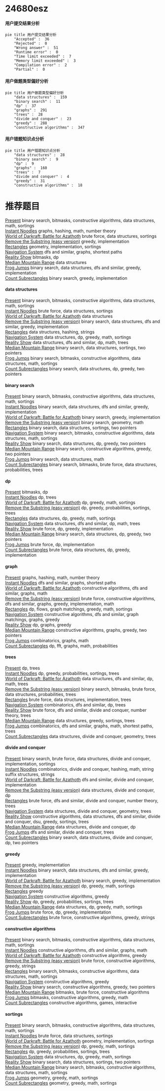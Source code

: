 # 24680esz
<!-- tabs:start -->
#### **用户提交结果分析**

```mermaid
pie title 用户提交结果分析
    "Accepted" :  36
    "Rejected" :  0
    "Wrong answer" :  51
    "Runtime error" :  0
    "Time limit exceeded" :  7
    "Memory limit exceeded" :  3
    "Compilation error" :  2
    "Partial" :  0
```
#### **用户做题类型偏好分析**

```mermaid
pie title 用户做题类型偏好分析
    "data structures" :  159
    "binary search" :  11
    "dp" :  37
    "graphs" :  291
    "trees" :  28
    "divide and conquer" :  23
    "greedy" :  288
    "constructive algorithms" :  347
```
#### **用户错题知识点分析**

```mermaid
pie title 用户错题知识点分析
    "data structures" :  28
    "binary search" :  9
    "dp" :  9
    "graphs" :  160
    "trees" :  7
    "divide and conquer" :  4
    "greedy" :  31
    "constructive algorithms" :  18
```
<!-- tabs:end -->
# 推荐题目
[Present](https://codeforces.com/contest/1323/problem/D)		binary search,
                        bitmasks,
                        constructive algorithms,
                        data structures,
                        math,
                        sortings		  
[Instant Noodles](http://codeforces.com/problemset/problem/1322/C)		graphs,
                        hashing,
                        math,
                        number theory		  
[World of Darkraft: Battle for Azathoth](https://codeforces.com/contest/1321/problem/E)		brute force,
                        data structures,
                        sortings		  
[Remove the Substring (easy version)](http://codeforces.com/problemset/problem/1203/D1)		greedy,
                        implementation		  
[Rectangles](http://codeforces.com/problemset/problem/1028/C)		geometry,
                        implementation,
                        sortings		  
[Navigation System](https://codeforces.com/contest/1321/problem/D)		dfs and similar,
                        graphs,
                        shortest paths		  
[Reality Show](http://codeforces.com/problemset/problem/1322/D)		bitmasks,
                        dp		  
[Median Mountain Range](http://codeforces.com/problemset/problem/1322/E)		data structures		  
[Frog Jumps](http://codeforces.com/problemset/problem/1324/C)		binary search,
                        data structures,
                        dfs and similar,
                        greedy,
                        implementation		  
[Count Subrectangles](http://codeforces.com/problemset/problem/1323/B)		binary search,
                        greedy,
                        implementation		  
<!-- tabs:start -->
#### **data structures**
[Present](https://codeforces.com/contest/1323/problem/D)		binary search,
                        bitmasks,
                        constructive algorithms,
                        data structures,
                        math,
                        sortings		  
[Instant Noodles](https://codeforces.com/contest/1321/problem/E)		brute force,
                        data structures,
                        sortings		  
[World of Darkraft: Battle for Azathoth](http://codeforces.com/problemset/problem/1322/E)		data structures		  
[Remove the Substring (easy version)](http://codeforces.com/problemset/problem/1324/C)		binary search,
                        data structures,
                        dfs and similar,
                        greedy,
                        implementation		  
[Rectangles](https://codeforces.com/contest/1321/problem/F)		data structures,
                        hashing,
                        strings		  
[Navigation System](https://codeforces.com/contest/1321/problem/B)		data structures,
                        dp,
                        greedy,
                        math,
                        sortings		  
[Reality Show](https://codeforces.com/contest/1143/problem/E)		data structures,
                        dfs and similar,
                        dp,
                        math,
                        trees		  
[Median Mountain Range](http://codeforces.com/problemset/problem/1324/D)		binary search,
                        data structures,
                        sortings,
                        two pointers		  
[Frog Jumps](http://codeforces.com/problemset/problem/1322/B)		binary search,
                        bitmasks,
                        constructive algorithms,
                        data structures,
                        math,
                        sortings		  
[Count Subrectangles](http://codeforces.com/problemset/problem/1492/C)		binary search,
                        data structures,
                        dp,
                        greedy,
                        two pointers		  
#### **binary search**
[Present](https://codeforces.com/contest/1323/problem/D)		binary search,
                        bitmasks,
                        constructive algorithms,
                        data structures,
                        math,
                        sortings		  
[Instant Noodles](http://codeforces.com/problemset/problem/1324/C)		binary search,
                        data structures,
                        dfs and similar,
                        greedy,
                        implementation		  
[World of Darkraft: Battle for Azathoth](http://codeforces.com/problemset/problem/1323/B)		binary search,
                        greedy,
                        implementation		  
[Remove the Substring (easy version)](http://codeforces.com/problemset/problem/1100/C)		binary search,
                        geometry,
                        math		  
[Rectangles](http://codeforces.com/problemset/problem/1324/D)		binary search,
                        data structures,
                        sortings,
                        two pointers		  
[Navigation System](http://codeforces.com/problemset/problem/1322/B)		binary search,
                        bitmasks,
                        constructive algorithms,
                        data structures,
                        math,
                        sortings		  
[Reality Show](http://codeforces.com/problemset/problem/1492/C)		binary search,
                        data structures,
                        dp,
                        greedy,
                        two pointers		  
[Median Mountain Range](http://codeforces.com/problemset/problem/1463/D)		binary search,
                        constructive algorithms,
                        greedy,
                        two pointers		  
[Frog Jumps](http://codeforces.com/problemset/problem/1490/G)		binary search,
                        data structures,
                        math		  
[Count Subrectangles](http://codeforces.com/problemset/problem/1479/D)		binary search,
                        bitmasks,
                        brute force,
                        data structures,
                        probabilities,
                        trees		  
#### **dp**
[Present](http://codeforces.com/problemset/problem/1322/D)		bitmasks,
                        dp		  
[Instant Noodles](http://codeforces.com/problemset/problem/1322/F)		dp,
                        trees		  
[World of Darkraft: Battle for Azathoth](http://codeforces.com/problemset/problem/1253/C)		dp,
                        greedy,
                        math,
                        sortings		  
[Remove the Substring (easy version)](http://codeforces.com/problemset/problem/101/D)		dp,
                        greedy,
                        probabilities,
                        sortings,
                        trees		  
[Rectangles](https://codeforces.com/contest/1321/problem/B)		data structures,
                        dp,
                        greedy,
                        math,
                        sortings		  
[Navigation System](https://codeforces.com/contest/1143/problem/E)		data structures,
                        dfs and similar,
                        dp,
                        math,
                        trees		  
[Reality Show](http://codeforces.com/problemset/problem/1323/A)		brute force,
                        dp,
                        greedy,
                        implementation		  
[Median Mountain Range](http://codeforces.com/problemset/problem/1492/C)		binary search,
                        data structures,
                        dp,
                        greedy,
                        two pointers		  
[Frog Jumps](https://codeforces.com/contest/1457/problem/C)		brute force,
                        dp,
                        implementation		  
[Count Subrectangles](http://codeforces.com/problemset/problem/1491/C)		brute force,
                        data structures,
                        dp,
                        greedy,
                        implementation		  
#### **graph**
[Present](http://codeforces.com/problemset/problem/1322/C)		graphs,
                        hashing,
                        math,
                        number theory		  
[Instant Noodles](https://codeforces.com/contest/1321/problem/D)		dfs and similar,
                        graphs,
                        shortest paths		  
[World of Darkraft: Battle for Azathoth](http://codeforces.com/problemset/problem/1270/G)		constructive algorithms,
                        dfs and similar,
                        graphs,
                        math		  
[Remove the Substring (easy version)](http://codeforces.com/problemset/problem/1487/C)		brute force,
                        constructive algorithms,
                        dfs and similar,
                        graphs,
                        greedy,
                        implementation,
                        math		  
[Rectangles](http://codeforces.com/problemset/problem/1437/C)		dp,
                        flows,
                        graph matchings,
                        greedy,
                        math,
                        sortings		  
[Navigation System](http://codeforces.com/problemset/problem/1470/D)		constructive algorithms,
                        dfs and similar,
                        graph matchings,
                        graphs,
                        greedy		  
[Reality Show](http://codeforces.com/problemset/problem/1476/C)		dp,
                        graphs,
                        greedy		  
[Median Mountain Range](http://codeforces.com/problemset/problem/1304/D)		constructive algorithms,
                        graphs,
                        greedy,
                        two pointers		  
[Frog Jumps](http://codeforces.com/problemset/problem/1475/C)		combinatorics,
                        graphs,
                        math		  
[Count Subrectangles](http://codeforces.com/problemset/problem/553/E)		dp,
                        fft,
                        graphs,
                        math,
                        probabilities		  
#### **trees**
[Present](http://codeforces.com/problemset/problem/1322/F)		dp,
                        trees		  
[Instant Noodles](http://codeforces.com/problemset/problem/101/D)		dp,
                        greedy,
                        probabilities,
                        sortings,
                        trees		  
[World of Darkraft: Battle for Azathoth](https://codeforces.com/contest/1143/problem/E)		data structures,
                        dfs and similar,
                        dp,
                        math,
                        trees		  
[Remove the Substring (easy version)](http://codeforces.com/problemset/problem/1479/D)		binary search,
                        bitmasks,
                        brute force,
                        data structures,
                        probabilities,
                        trees		  
[Rectangles](http://codeforces.com/problemset/problem/1511/C)		brute force,
                        data structures,
                        implementation,
                        trees		  
[Navigation System](http://codeforces.com/problemset/problem/1499/F)		combinatorics,
                        dfs and similar,
                        dp,
                        trees		  
[Reality Show](http://codeforces.com/problemset/problem/1491/E)		brute force,
                        dfs and similar,
                        divide and conquer,
                        number theory,
                        trees		  
[Median Mountain Range](http://codeforces.com/problemset/problem/1466/D)		data structures,
                        greedy,
                        sortings,
                        trees		  
[Frog Jumps](http://codeforces.com/problemset/problem/1495/D)		combinatorics,
                        dfs and similar,
                        graphs,
                        math,
                        shortest paths,
                        trees		  
[Count Subrectangles](http://codeforces.com/problemset/problem/1303/G)		data structures,
                        divide and conquer,
                        geometry,
                        trees		  
#### **divide and conquer**
[Present](http://codeforces.com/problemset/problem/1461/D)		binary search,
                        brute force,
                        data structures,
                        divide and conquer,
                        implementation,
                        sortings		  
[Instant Noodles](http://codeforces.com/problemset/problem/1466/G)		combinatorics,
                        divide and conquer,
                        hashing,
                        math,
                        string suffix structures,
                        strings		  
[World of Darkraft: Battle for Azathoth](http://codeforces.com/problemset/problem/1490/D)		dfs and similar,
                        divide and conquer,
                        implementation		  
[Remove the Substring (easy version)](https://codeforces.com/contest/1483/problem/C)		data structures,
                        divide and conquer,
                        dp		  
[Rectangles](http://codeforces.com/problemset/problem/1491/E)		brute force,
                        dfs and similar,
                        divide and conquer,
                        number theory,
                        trees		  
[Navigation System](http://codeforces.com/problemset/problem/1303/G)		data structures,
                        divide and conquer,
                        geometry,
                        trees		  
[Reality Show](http://codeforces.com/problemset/problem/1494/D)		constructive algorithms,
                        data structures,
                        dfs and similar,
                        divide and conquer,
                        dsu,
                        greedy,
                        sortings,
                        trees		  
[Median Mountain Range](http://codeforces.com/problemset/problem/1482/E)		data structures,
                        divide and conquer,
                        dp		  
[Frog Jumps](http://codeforces.com/problemset/problem/566/C)		dfs and similar,
                        divide and conquer,
                        trees		  
[Count Subrectangles](http://codeforces.com/problemset/problem/1428/F)		binary search,
                        data structures,
                        divide and conquer,
                        dp,
                        two pointers		  
#### **greedy**
[Present](http://codeforces.com/problemset/problem/1203/D1)		greedy,
                        implementation		  
[Instant Noodles](http://codeforces.com/problemset/problem/1324/C)		binary search,
                        data structures,
                        dfs and similar,
                        greedy,
                        implementation		  
[World of Darkraft: Battle for Azathoth](http://codeforces.com/problemset/problem/1323/B)		binary search,
                        greedy,
                        implementation		  
[Remove the Substring (easy version)](http://codeforces.com/problemset/problem/1253/C)		dp,
                        greedy,
                        math,
                        sortings		  
[Rectangles](https://codeforces.com/contest/1323/problem/C)		greedy		  
[Navigation System](http://codeforces.com/problemset/problem/1017/C)		constructive algorithms,
                        greedy		  
[Reality Show](http://codeforces.com/problemset/problem/101/D)		dp,
                        greedy,
                        probabilities,
                        sortings,
                        trees		  
[Median Mountain Range](https://codeforces.com/contest/1321/problem/B)		data structures,
                        dp,
                        greedy,
                        math,
                        sortings		  
[Frog Jumps](http://codeforces.com/problemset/problem/1323/A)		brute force,
                        dp,
                        greedy,
                        implementation		  
[Count Subrectangles](http://codeforces.com/problemset/problem/1321/C)		brute force,
                        constructive algorithms,
                        greedy,
                        strings		  
#### **constructive algorithms**
[Present](https://codeforces.com/contest/1323/problem/D)		binary search,
                        bitmasks,
                        constructive algorithms,
                        data structures,
                        math,
                        sortings		  
[Instant Noodles](http://codeforces.com/problemset/problem/1270/G)		constructive algorithms,
                        dfs and similar,
                        graphs,
                        math		  
[World of Darkraft: Battle for Azathoth](http://codeforces.com/problemset/problem/1017/C)		constructive algorithms,
                        greedy		  
[Remove the Substring (easy version)](http://codeforces.com/problemset/problem/1321/C)		brute force,
                        constructive algorithms,
                        greedy,
                        strings		  
[Rectangles](http://codeforces.com/problemset/problem/1322/B)		binary search,
                        bitmasks,
                        constructive algorithms,
                        data structures,
                        math,
                        sortings		  
[Navigation System](http://codeforces.com/problemset/problem/1493/A)		constructive algorithms,
                        greedy		  
[Reality Show](http://codeforces.com/problemset/problem/1463/D)		binary search,
                        constructive algorithms,
                        greedy,
                        two pointers		  
[Median Mountain Range](https://codeforces.com/contest/1456/problem/B)		bitmasks,
                        brute force,
                        constructive algorithms		  
[Frog Jumps](http://codeforces.com/problemset/problem/1492/D)		bitmasks,
                        constructive algorithms,
                        greedy,
                        math		  
[Count Subrectangles](https://codeforces.com/contest/1504/problem/D)		constructive algorithms,
                        games,
                        interactive		  
#### **sortings**
[Present](https://codeforces.com/contest/1323/problem/D)		binary search,
                        bitmasks,
                        constructive algorithms,
                        data structures,
                        math,
                        sortings		  
[Instant Noodles](https://codeforces.com/contest/1321/problem/E)		brute force,
                        data structures,
                        sortings		  
[World of Darkraft: Battle for Azathoth](http://codeforces.com/problemset/problem/1028/C)		geometry,
                        implementation,
                        sortings		  
[Remove the Substring (easy version)](http://codeforces.com/problemset/problem/1253/C)		dp,
                        greedy,
                        math,
                        sortings		  
[Rectangles](http://codeforces.com/problemset/problem/101/D)		dp,
                        greedy,
                        probabilities,
                        sortings,
                        trees		  
[Navigation System](https://codeforces.com/contest/1321/problem/B)		data structures,
                        dp,
                        greedy,
                        math,
                        sortings		  
[Reality Show](http://codeforces.com/problemset/problem/1324/D)		binary search,
                        data structures,
                        sortings,
                        two pointers		  
[Median Mountain Range](http://codeforces.com/problemset/problem/1322/B)		binary search,
                        bitmasks,
                        constructive algorithms,
                        data structures,
                        math,
                        sortings		  
[Frog Jumps](https://codeforces.com/contest/1496/problem/C)		geometry,
                        greedy,
                        math,
                        sortings		  
[Count Subrectangles](http://codeforces.com/problemset/problem/1495/A)		geometry,
                        greedy,
                        math,
                        sortings		  
<!-- tabs:end -->
